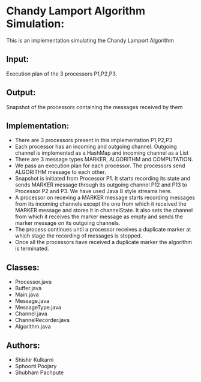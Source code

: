 Chandy Lamport Algorithm Simulation:
======================================
This is an implementation simulating the Chandy Lamport Algorithm

Input:
------
Execution plan of the 3 processors P1,P2,P3.

Output:
-------
Snapshot of the processors containing the messages received by them

Implementation:
---------------
* There are 3 processors present in this implementation P1,P2,P3
* Each processor has an incoming and outgoing channel. Outgoing channel is implemented as a HashMap and incoming channel as a List
* There are 3 message types MARKER, ALGORITHM and COMPUTATION.
* We pass an execution plan for each processor. The processors send ALGORITHM message to each other. 
* Snapshot is initiated from Processor P1. It starts recording its state and sends MARKER message through its outgoing channel P12 and P13 to Processor P2 and P3. We have used Java 8 style streams here.
* A processor on receving a MARKER message starts recording messages from its incoming channels except the one from which it received the MARKER message and stores it in channelState. It also sets the channel from which it receives the marker message as empty and sends the marker message on its outgoing channels.
* The process continues until a processor receives a duplicate marker at which stage the recording of messages is stopped.
* Once all the processors have received a duplicate marker the algorithm is terminated.


Classes:
--------
* Processor.java
* Buffer.java
* Main.java
* Message.java
* MessageType.java
* Channel.java
* ChannelRecorder.java
* Algorithm.java


Authors:
--------
* Shishir Kulkarni
* Sphoorti Poojary
* Shubham Pachpute


